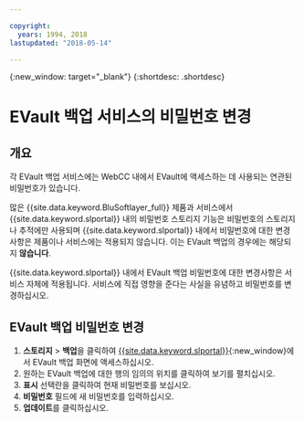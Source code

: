 ```yaml
---

copyright:
  years: 1994, 2018
lastupdated: "2018-05-14"

---
```

{:new_window: target="_blank"}
{:shortdesc: .shortdesc}

# EVault 백업 서비스의 비밀번호 변경

## 개요

각 EVault 백업 서비스에는 WebCC 내에서 EVault에 액세스하는 데 사용되는 연관된 비밀번호가 있습니다.  

많은 {{site.data.keyword.BluSoftlayer_full}} 제품과 서비스에서 {{site.data.keyword.slportal}} 내의 비밀번호 스토리지 기능은 비밀번호의 스토리지나 추적에만 사용되며 {{site.data.keyword.slportal}} 내에서 비밀번호에 대한 변경사항은 제품이나 서비스에는 적용되지 않습니다. 이는 EVault 백업의 경우에는 해당되지 **않습니다**.  

{{site.data.keyword.slportal}} 내에서 EVault 백업 비밀번호에 대한 변경사항은 서비스 자체에 적용됩니다. 서비스에 직접 영향을 준다는 사실을 유념하고 비밀번호를 변경하십시오. 

## EVault 백업 비밀번호 변경

1. **스토리지** > **백업**을 클릭하여
[{{site.data.keyword.slportal}}](https://control.softlayer.com/){:new_window}에서 EVault 백업 화면에 액세스하십시오. 
2. 원하는 EVault 백업에 대한 행의 임의의 위치를 클릭하여 보기를 펼치십시오. 
3. **표시** 선택란을 클릭하여 현재 비밀번호를 보십시오. 
4. **비밀번호** 필드에 새 비밀번호를 입력하십시오. 
5. **업데이트**를 클릭하십시오.
